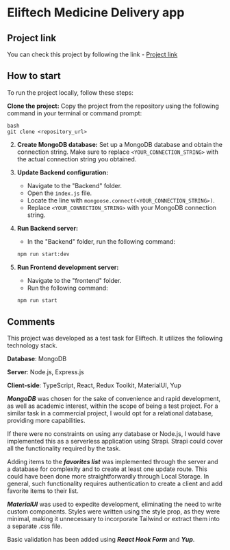 # Eliftech Medicine Delivery app
## Project link
You can check this project by following the link - [Project link](https://eliftec-mdedicine-delivery-app-frontend.vercel.app/)

## How to start
To run the project locally, follow these steps:

**Clone the project:** Copy the project from the repository using the following command in your terminal or command prompt:

    bash
    git clone <repository_url>

2. **Create MongoDB database:** Set up a MongoDB database and obtain the connection string. Make sure to replace `<YOUR_CONNECTION_STRING>` with the actual connection string you obtained.

3. **Update Backend configuration:**
    - Navigate to the "Backend" folder.
    - Open the `index.js` file.
    - Locate the line with `mongoose.connect(<YOUR_CONNECTION_STRING>)`.
    - Replace `<YOUR_CONNECTION_STRING>` with your MongoDB connection string.

4. **Run Backend server:**
    - In the "Backend" folder, run the following command:

    ```bash
    npm run start:dev
    ```

5. **Run Frontend development server:**
    - Navigate to the "frontend" folder.
    - Run the following command:

    ```bash
    npm run start
    ```
## Сomments
This project was developed as a test task for Eliftech. It utilizes the following technology stack.

**Database**: MongoDB

**Server**: Node.js, Express.js

**Client-side**: TypeScript, React, Redux Toolkit, MaterialUI, Yup

**_MongoDB_** was chosen for the sake of convenience and rapid development, as well as academic interest, within the scope of being a test project. For a similar task in a commercial project, I would opt for a relational database, providing more capabilities.

If there were no constraints on using any database or Node.js, I would have implemented this as a serverless application using Strapi. Strapi could cover all the functionality required by the task.

Adding items to the **_favorites list_** was implemented through the server and a database for complexity and to create at least one update route. This could have been done more straightforwardly through Local Storage. In general, such functionality requires authentication to create a client and add favorite items to their list.

**_MaterialUI_** was used to expedite development, eliminating the need to write custom components.
Styles were written using the style prop, as they were minimal, making it unnecessary to incorporate Tailwind or extract them into a separate .css file.

Basic validation has been added using **_React Hook Form_** and **_Yup_**.
